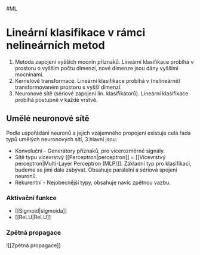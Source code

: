 #ML
# Lineární klasifikace v rámci nelineárních metod

1. Metoda zapojení vyšších mocnin příznaků. Lineární klasifikace probíhá v prostoru o vyšším počtu dimenzí, nové dimenze jsou dány vyššími mocninami.
2. Kernelové transformace. Lineární klasifikace probíhá v (nelineárně) transformovaném prostoru s vyšší dimenzí.
3. Neuronové sítě (sériové zapojení lin. klasifikátorů). Lineární klasifikace probíhá postupně v každé vrstvě.

## Umělé neuronové sítě
Podle uspořádání neuronů a jejich vzájemného propojení existuje celá řada typů umělých neuronových sítí, 3 hlavní jsou: 
- Konvoluční - Generátory příznaků, pro vícerozměrné signály.
- Sítě typu vícevrstvý [[Perceptron|perceptron]] = [[Vícevrstvý perceptron|Multi-Layer Perceptron (MLP)]]. Základní typ pro klasifikaci, budeme se jimi dále zabývat. Obsahuje paralelní a sériová spojení neuronů.
- Rekurentní - Nejobecnější typy, obsahuje navíc zpětnou vazbu.

### Aktivační funkce
- [[Sigmoid|sigmoida]]
- [[ReLU|ReLU]]

### Zpětná propagace
![[Zpětná propagace]]